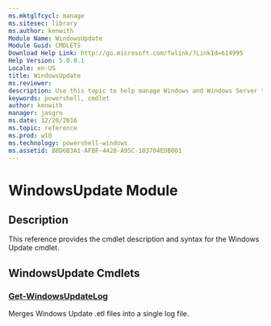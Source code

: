 ```yaml
---
ms.mktglfcycl: manage
ms.sitesec: library
ms.author: kenwith
Module Name: WindowsUpdate
Module Guid: CMDLETS
Download Help Link: http://go.microsoft.com/fwlink/?LinkId=614995
Help Version: 5.0.0.1
Locale: en-US
title: WindowsUpdate
ms.reviewer:
description: Use this topic to help manage Windows and Windows Server technologies with Windows PowerShell.
keywords: powershell, cmdlet
author: kenwith
manager: jasgro
ms.date: 12/20/2016
ms.topic: reference
ms.prod: w10
ms.technology: powershell-windows
ms.assetid: B8D6B3A1-AFBF-4428-A95C-103704EDB001
---
```


# WindowsUpdate Module
## Description
This reference provides the cmdlet description and syntax for the Windows Update cmdlet.

## WindowsUpdate Cmdlets
### [Get-WindowsUpdateLog](./Get-WindowsUpdateLog.md)
Merges Windows Update .etl files into a single log file.


